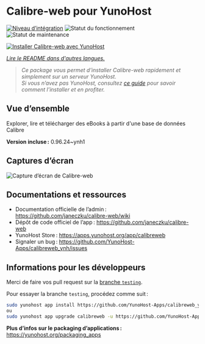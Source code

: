 <!--
Nota bene : ce README est automatiquement généré par <https://github.com/YunoHost/apps/tree/master/tools/readme_generator>
Il NE doit PAS être modifié à la main.
-->

# Calibre-web pour YunoHost

[![Niveau d’intégration](https://dash.yunohost.org/integration/calibreweb.svg)](https://ci-apps.yunohost.org/ci/apps/calibreweb/) ![Statut du fonctionnement](https://ci-apps.yunohost.org/ci/badges/calibreweb.status.svg) ![Statut de maintenance](https://ci-apps.yunohost.org/ci/badges/calibreweb.maintain.svg)

[![Installer Calibre-web avec YunoHost](https://install-app.yunohost.org/install-with-yunohost.svg)](https://install-app.yunohost.org/?app=calibreweb)

*[Lire le README dans d'autres langues.](./ALL_README.md)*

> *Ce package vous permet d’installer Calibre-web rapidement et simplement sur un serveur YunoHost.*  
> *Si vous n’avez pas YunoHost, consultez [ce guide](https://yunohost.org/install) pour savoir comment l’installer et en profiter.*

## Vue d’ensemble

Explorer, lire et télécharger des eBooks à partir d'une base de données Calibre

**Version incluse :** 0.96.24~ynh1

## Captures d’écran

![Capture d’écran de Calibre-web](./doc/screenshots/screenshot.png)

## Documentations et ressources

- Documentation officielle de l’admin : <https://github.com/janeczku/calibre-web/wiki>
- Dépôt de code officiel de l’app : <https://github.com/janeczku/calibre-web>
- YunoHost Store : <https://apps.yunohost.org/app/calibreweb>
- Signaler un bug : <https://github.com/YunoHost-Apps/calibreweb_ynh/issues>

## Informations pour les développeurs

Merci de faire vos pull request sur la [branche `testing`](https://github.com/YunoHost-Apps/calibreweb_ynh/tree/testing).

Pour essayer la branche `testing`, procédez comme suit :

```bash
sudo yunohost app install https://github.com/YunoHost-Apps/calibreweb_ynh/tree/testing --debug
ou
sudo yunohost app upgrade calibreweb -u https://github.com/YunoHost-Apps/calibreweb_ynh/tree/testing --debug
```

**Plus d’infos sur le packaging d’applications :** <https://yunohost.org/packaging_apps>
